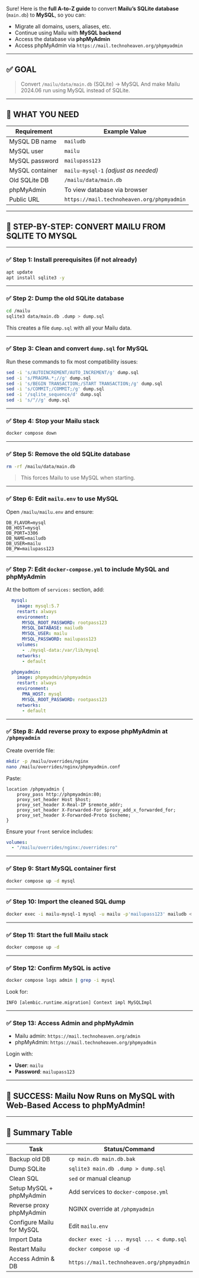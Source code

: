 Sure! Here is the **full A-to-Z guide** to convert **Mailu’s SQLite database** (`main.db`) to **MySQL**, so you can:

* Migrate all domains, users, aliases, etc.
* Continue using Mailu with **MySQL backend**
* Access the database via **phpMyAdmin**
* Access phpMyAdmin via `https://mail.technoheaven.org/phpmyadmin`

---

## ✅ GOAL

> Convert `/mailu/data/main.db` (SQLite) → MySQL
> And make Mailu 2024.06 run using MySQL instead of SQLite.

---

## 🧰 WHAT YOU NEED

| Requirement     | Example Value                              |
| --------------- | ------------------------------------------ |
| MySQL DB name   | `mailudb`                                  |
| MySQL user      | `mailu`                                    |
| MySQL password  | `mailupass123`                             |
| MySQL container | `mailu-mysql-1` *(adjust as needed)*       |
| Old SQLite DB   | `/mailu/data/main.db`                      |
| phpMyAdmin      | To view database via browser               |
| Public URL      | `https://mail.technoheaven.org/phpmyadmin` |

---

## 🧱 STEP-BY-STEP: CONVERT MAILU FROM SQLITE TO MYSQL

---

### ✅ Step 1: Install prerequisites (if not already)

```bash
apt update
apt install sqlite3 -y
```

---

### ✅ Step 2: Dump the old SQLite database

```bash
cd /mailu
sqlite3 data/main.db .dump > dump.sql
```

This creates a file `dump.sql` with all your Mailu data.

---

### ✅ Step 3: Clean and convert `dump.sql` for MySQL

Run these commands to fix most compatibility issues:

```bash
sed -i 's/AUTOINCREMENT/AUTO_INCREMENT/g' dump.sql
sed -i 's/PRAGMA.*;//g' dump.sql
sed -i 's/BEGIN TRANSACTION;/START TRANSACTION;/g' dump.sql
sed -i 's/COMMIT;/COMMIT;/g' dump.sql
sed -i '/sqlite_sequence/d' dump.sql
sed -i 's/"//g' dump.sql
```

---

### ✅ Step 4: Stop your Mailu stack

```bash
docker compose down
```

---

### ✅ Step 5: Remove the old SQLite database

```bash
rm -rf /mailu/data/main.db
```

> This forces Mailu to use MySQL when starting.

---

### ✅ Step 6: Edit `mailu.env` to use MySQL

Open `/mailu/mailu.env` and ensure:

```env
DB_FLAVOR=mysql
DB_HOST=mysql
DB_PORT=3306
DB_NAME=mailudb
DB_USER=mailu
DB_PW=mailupass123
```

---

### ✅ Step 7: Edit `docker-compose.yml` to include MySQL and phpMyAdmin

At the bottom of `services:` section, add:

```yaml
  mysql:
    image: mysql:5.7
    restart: always
    environment:
      MYSQL_ROOT_PASSWORD: rootpass123
      MYSQL_DATABASE: mailudb
      MYSQL_USER: mailu
      MYSQL_PASSWORD: mailupass123
    volumes:
      - ./mysql-data:/var/lib/mysql
    networks:
      - default

  phpmyadmin:
    image: phpmyadmin/phpmyadmin
    restart: always
    environment:
      PMA_HOST: mysql
      MYSQL_ROOT_PASSWORD: rootpass123
    networks:
      - default
```

---

### ✅ Step 8: Add reverse proxy to expose phpMyAdmin at `/phpmyadmin`

Create override file:

```bash
mkdir -p /mailu/overrides/nginx
nano /mailu/overrides/nginx/phpmyadmin.conf
```

Paste:

```nginx
location /phpmyadmin {
    proxy_pass http://phpmyadmin:80;
    proxy_set_header Host $host;
    proxy_set_header X-Real-IP $remote_addr;
    proxy_set_header X-Forwarded-For $proxy_add_x_forwarded_for;
    proxy_set_header X-Forwarded-Proto $scheme;
}
```

Ensure your `front` service includes:

```yaml
volumes:
  - "/mailu/overrides/nginx:/overrides:ro"
```

---

### ✅ Step 9: Start MySQL container first

```bash
docker compose up -d mysql
```

---

### ✅ Step 10: Import the cleaned SQL dump

```bash
docker exec -i mailu-mysql-1 mysql -u mailu -p'mailupass123' mailudb < dump.sql
```

---

### ✅ Step 11: Start the full Mailu stack

```bash
docker compose up -d
```

---

### ✅ Step 12: Confirm MySQL is active

```bash
docker compose logs admin | grep -i mysql
```

Look for:

```
INFO [alembic.runtime.migration] Context impl MySQLImpl
```

---

### ✅ Step 13: Access Admin and phpMyAdmin

* Mailu admin: `https://mail.technoheaven.org/admin`
* phpMyAdmin: `https://mail.technoheaven.org/phpmyadmin`

Login with:

* **User**: `mailu`
* **Password**: `mailupass123`

---

## 🎉 SUCCESS: Mailu Now Runs on MySQL with Web-Based Access to phpMyAdmin!

---

## 🧠 Summary Table

| Task                      | Status/Command                             |
| ------------------------- | ------------------------------------------ |
| Backup old DB             | `cp main.db main.db.bak`                   |
| Dump SQLite               | `sqlite3 main.db .dump > dump.sql`         |
| Clean SQL                 | `sed` or manual cleanup                    |
| Setup MySQL + phpMyAdmin  | Add services to `docker-compose.yml`       |
| Reverse proxy phpMyAdmin  | NGINX override at `/phpmyadmin`            |
| Configure Mailu for MySQL | Edit `mailu.env`                           |
| Import Data               | `docker exec -i ... mysql ... < dump.sql`  |
| Restart Mailu             | `docker compose up -d`                     |
| Access Admin & DB         | `https://mail.technoheaven.org/phpmyadmin` |
